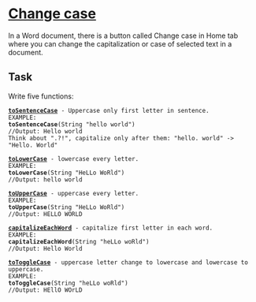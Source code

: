 # [Change case](https://www.codewars.com/kata/change-case "https://www.codewars.com/kata/591cac98a6007e87d900013a")

In a Word document, there is a button called Change case in Home tab where you can change the capitalization or case of selected text in a document.

## Task

Write five functions:
<pre>
<code><strong><u>toSentenceCase</u></strong> - Uppercase only first letter in sentence.
EXAMPLE: 
<strong>toSentenceCase</strong>(String <span>"hello world"</span>)
//Output: Hello world
Think about <span>".?!"</span>, capitalize only after them: <span>"hello. world"</span> -> <span>"Hello. World"</span></code>
</pre>
<pre>
<code class="lang-java"><strong><u>toLowerCase</u></strong> - lowercase every letter.
EXAMPLE: 
<strong>toLowerCase</strong>(String <span>"HeLLo WoRld"</span>)
//Output: hello world</code>
</pre>
<pre>
<code class="lang-java"><strong><u>toUpperCase</u></strong> - uppercase every letter.
EXAMPLE: 
<strong>toUpperCase</strong>(String <span>"HeLLo WoRld"</span>)
//Output: HELLO WORLD</code>
</pre>
<pre>
<code class="lang-java"><strong><u>capitalizeEachWord</u></strong> - capitalize first letter in each word.
EXAMPLE: 
<strong>capitalizeEachWord</strong>(String <span>"heLLo woRld"</span>)
//Output: Hello World</code>
</pre>
<pre>
<code class="lang-java"><strong><u>toToggleCase</u></strong> - uppercase letter change to lowercase and lowercase to uppercase.
EXAMPLE: 
<strong>toToggleCase</strong>(String <span>"heLLo woRld"</span>)
//Output: HEllO WOrLD</code>
</pre>